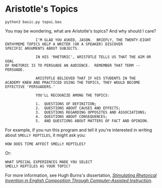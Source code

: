 # Aristotle's Topics

    python3 basic.py topoi.bas

You may be wondering, what are Aristotle's topics? And why should I care?

                  I'M GLAD YOU ASKED, JASON.  BRIEFLY, THE TWENTY-EIGHT
    ENTHYMEME TOPICS HELP A WRITER (OR A SPEAKER) DISCOVER
    SPECIFIC ARGUMENTS ABOUT SUBJECTS.

                  IN HIS 'RHETORIC', ARISTOTLE TELLS US THAT THE AIM OR GOAL
    OF RHETORIC IS TO PERSUADE AN AUDIENCE.  REMEMBER THAT TERM --
    PERSUADE.

                  ARISTOTLE BELIEVED THAT IF HIS STUDENTS IN THE
    ACADEMY KNEW AND PRACTICED USING THE TOPICS, THEY WOULD BECOME
    EFFECTIVE 'PERSUADERS.'

                  YOU'LL RECOGNIZE AMONG THE TOPICS:

                  1.  QUESTIONS OF DEFINITION;
                  2.  QUESTIONS ABOUT CAUSES AND EFFECTS;
                  3.  QUESTIONS REGARDING OPPOSITES AND ASSOCIATIONS;
                  4.  QUESTIONS ABOUT CONSEQUENCES;
                  5.  AND QUESTIONS ABOUT MATTERS OF FACT AND OPINION.

For example, if you run this program and tell it you're interested in writing about `SMELLY REPTILES`, it might ask you:

    HOW DOES TIME AFFECT SMELLY REPTILES?

Or:

    WHAT SPECIAL EXPERIENCES MADE YOU SELECT
    SMELLY REPTILES AS YOUR TOPIC?

For more information, see Hugh Burns's dissertation, [*Stimulating Rhetorical Invention in English Composition Through Computer-Assisted Instruction*](https://apps.dtic.mil/dtic/tr/fulltext/u2/a106372.pdf).
